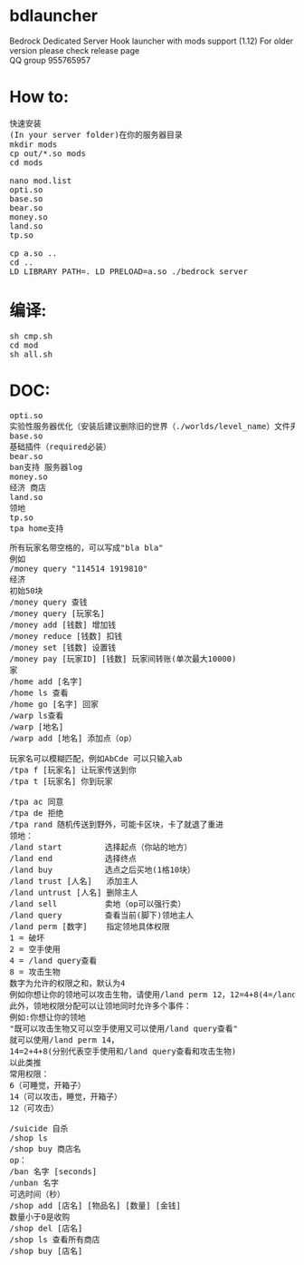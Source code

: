 # bdlauncher

Bedrock Dedicated Server Hook launcher with mods support (1.12)
For older version please check release page
<br>QQ group 955765957

# How to:
<pre>
快速安装
(In your server folder)在你的服务器目录
mkdir mods
cp out/*.so mods
cd mods

nano mod.list
opti.so
base.so
bear.so
money.so
land.so
tp.so

cp a.so ..
cd ..
LD_LIBRARY_PATH=. LD_PRELOAD=a.so ./bedrock_server
</pre>
# 编译:
<pre>
sh cmp.sh
cd mod
sh all.sh
</pre>
# DOC:
<pre>
opti.so
实验性服务器优化（安装后建议删除旧的世界（./worlds/level_name）文件夹，否则老世界的新chunk会出现地形bug）
base.so
基础插件（required必装）
bear.so
ban支持 服务器log
money.so
经济 商店
land.so
领地
tp.so
tpa home支持
</pre>
<pre>
所有玩家名带空格的，可以写成"bla bla"
例如
/money query "114514 1919810"
经济
初始50块
/money query 查钱
/money query [玩家名]
/money add [钱数] 增加钱
/money reduce [钱数] 扣钱
/money set [钱数] 设置钱
/money pay [玩家ID] [钱数] 玩家间转账(单次最大10000)
家
/home add [名字]
/home ls 查看
/home go [名字] 回家
/warp ls查看
/warp [地名]
/warp add [地名] 添加点（op）

玩家名可以模糊匹配，例如AbCde 可以只输入ab
/tpa f [玩家名] 让玩家传送到你
/tpa t [玩家名] 你到玩家

/tpa ac 同意
/tpa de 拒绝
/tpa rand 随机传送到野外，可能卡区块，卡了就退了重进
领地：
/land start         选择起点（你站的地方）
/land end           选择终点
/land buy           选点之后买地(1格10块）
/land trust [人名]   添加主人
/land untrust [人名] 删除主人
/land sell          卖地（op可以强行卖）
/land query         查看当前(脚下)领地主人
/land perm [数字]    指定领地具体权限
1 = 破坏
2 = 空手使用
4 = /land query查看
8 = 攻击生物
数字为允许的权限之和，默认为4
例如你想让你的领地可以攻击生物，请使用/land perm 12，12=4+8(4=/land query查看、8=攻击生物)，恢复至初始状态请使用/land perm 4。
此外，领地权限分配可以让领地同时允许多个事件：
例如:你想让你的领地
"既可以攻击生物又可以空手使用又可以使用/land query查看"
就可以使用/land perm 14，
14=2+4+8(分别代表空手使用和/land query查看和攻击生物)
以此类推
常用权限：
6（可睡觉，开箱子）
14（可以攻击，睡觉，开箱子）
12（可攻击）

/suicide 自杀
/shop ls
/shop buy 商店名
op：
/ban 名字 [seconds]
/unban 名字
可选时间（秒）
/shop add [店名] [物品名] [数量] [金钱]
数量小于0是收购
/shop del [店名]
/shop ls 查看所有商店
/shop buy [店名]
</pre>
